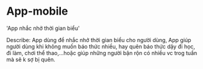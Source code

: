 # App-mobile
'App nhắc nhở thời gian biểu'

Describe: App dùng để nhắc nhở thời gian biểu cho người dùng, App giúp người dùng khi không muốn báo thức nhiều, hay quên báo thức dậy đi học, đi làm, chơi thể thao,...hoặc giúp những người bận rộn có nhiều vc trog tuần mà sẽ k sợ bị quên.
